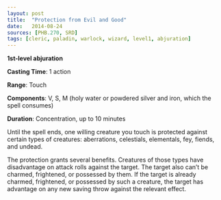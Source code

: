 ```yaml
---
layout: post
title:  "Protection from Evil and Good"
date:   2014-08-24
sources: [PHB.270, SRD]
tags: [cleric, paladin, warlock, wizard, level1, abjuration]
---
```


**1st-level abjuration**

**Casting Time**: 1 action

**Range**: Touch

**Components**: V, S, M (holy water or powdered silver and iron, which the spell consumes)

**Duration**: Concentration, up to 10 minutes

Until the spell ends, one willing creature you touch is protected against certain types of creatures: aberrations, celestials, elementals, fey, fiends, and undead.

The protection grants several benefits. Creatures of those types have disadvantage on attack rolls against the target. The target also can’t be charmed, frightened, or possessed by them. If the target is already charmed, frightened, or possessed by such a creature, the target has advantage on any new saving throw against the relevant effect.
